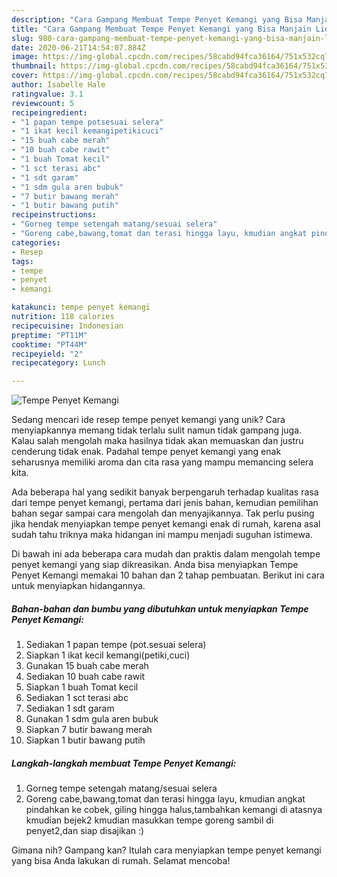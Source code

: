 ```yaml
---
description: "Cara Gampang Membuat Tempe Penyet Kemangi yang Bisa Manjain Lidah"
title: "Cara Gampang Membuat Tempe Penyet Kemangi yang Bisa Manjain Lidah"
slug: 980-cara-gampang-membuat-tempe-penyet-kemangi-yang-bisa-manjain-lidah
date: 2020-06-21T14:54:07.884Z
image: https://img-global.cpcdn.com/recipes/58cabd94fca36164/751x532cq70/tempe-penyet-kemangi-foto-resep-utama.jpg
thumbnail: https://img-global.cpcdn.com/recipes/58cabd94fca36164/751x532cq70/tempe-penyet-kemangi-foto-resep-utama.jpg
cover: https://img-global.cpcdn.com/recipes/58cabd94fca36164/751x532cq70/tempe-penyet-kemangi-foto-resep-utama.jpg
author: Isabelle Hale
ratingvalue: 3.1
reviewcount: 5
recipeingredient:
- "1 papan tempe potsesuai selera"
- "1 ikat kecil kemangipetikicuci"
- "15 buah cabe merah"
- "10 buah cabe rawit"
- "1 buah Tomat kecil"
- "1 sct terasi abc"
- "1 sdt garam"
- "1 sdm gula aren bubuk"
- "7 butir bawang merah"
- "1 butir bawang putih"
recipeinstructions:
- "Gorneg tempe setengah matang/sesuai selera"
- "Goreng cabe,bawang,tomat dan terasi hingga layu, kmudian angkat pindahkan ke cobek, giling hingga halus,tambahkan kemangi di atasnya kmudian bejek2 kmudian masukkan tempe goreng sambil di penyet2,dan siap disajikan :)"
categories:
- Resep
tags:
- tempe
- penyet
- kemangi

katakunci: tempe penyet kemangi 
nutrition: 118 calories
recipecuisine: Indonesian
preptime: "PT11M"
cooktime: "PT44M"
recipeyield: "2"
recipecategory: Lunch

---
```



![Tempe Penyet Kemangi](https://img-global.cpcdn.com/recipes/58cabd94fca36164/751x532cq70/tempe-penyet-kemangi-foto-resep-utama.jpg)

Sedang mencari ide resep tempe penyet kemangi yang unik? Cara menyiapkannya memang tidak terlalu sulit namun tidak gampang juga. Kalau salah mengolah maka hasilnya tidak akan memuaskan dan justru cenderung tidak enak. Padahal tempe penyet kemangi yang enak seharusnya memiliki aroma dan cita rasa yang mampu memancing selera kita.



Ada beberapa hal yang sedikit banyak berpengaruh terhadap kualitas rasa dari tempe penyet kemangi, pertama dari jenis bahan, kemudian pemilihan bahan segar sampai cara mengolah dan menyajikannya. Tak perlu pusing jika hendak menyiapkan tempe penyet kemangi enak di rumah, karena asal sudah tahu triknya maka hidangan ini mampu menjadi suguhan istimewa.


Di bawah ini ada beberapa cara mudah dan praktis dalam mengolah tempe penyet kemangi yang siap dikreasikan. Anda bisa menyiapkan Tempe Penyet Kemangi memakai 10 bahan dan 2 tahap pembuatan. Berikut ini cara untuk menyiapkan hidangannya.

<!--inarticleads1-->

##### Bahan-bahan dan bumbu yang dibutuhkan untuk menyiapkan Tempe Penyet Kemangi:

1. Sediakan 1 papan tempe (pot.sesuai selera)
1. Siapkan 1 ikat kecil kemangi(petiki,cuci)
1. Gunakan 15 buah cabe merah
1. Sediakan 10 buah cabe rawit
1. Siapkan 1 buah Tomat kecil
1. Sediakan 1 sct terasi abc
1. Sediakan 1 sdt garam
1. Gunakan 1 sdm gula aren bubuk
1. Siapkan 7 butir bawang merah
1. Siapkan 1 butir bawang putih




<!--inarticleads2-->

##### Langkah-langkah membuat Tempe Penyet Kemangi:

1. Gorneg tempe setengah matang/sesuai selera
1. Goreng cabe,bawang,tomat dan terasi hingga layu, kmudian angkat pindahkan ke cobek, giling hingga halus,tambahkan kemangi di atasnya kmudian bejek2 kmudian masukkan tempe goreng sambil di penyet2,dan siap disajikan :)




Gimana nih? Gampang kan? Itulah cara menyiapkan tempe penyet kemangi yang bisa Anda lakukan di rumah. Selamat mencoba!
